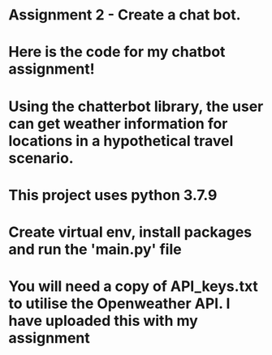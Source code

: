 # Assignment 2 - Create a chat bot.
# Here is the code for my chatbot assignment!
# Using the chatterbot library, the user can get weather information for locations in a hypothetical travel scenario. 
# This project uses python 3.7.9
# Create virtual env, install packages and run the 'main.py' file
# You will need a copy of API_keys.txt to utilise the Openweather API. I have uploaded this with my assignment
